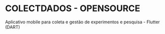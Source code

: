 # COLECTDADOS - OPENSOURCE
Aplicativo mobile para coleta e gestão de experimentos e pesquisa - Flutter (DART)
